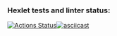 ### Hexlet tests and linter status:
[![Actions Status](https://github.com/VladimirB/java-project-71/workflows/hexlet-check/badge.svg)](https://github.com/VladimirB/java-project-71/actions)[![asciicast](https://asciinema.org/a/7vJ6QV3veSvy8Xnt39F6dmms7.svg)](https://asciinema.org/a/7vJ6QV3veSvy8Xnt39F6dmms7)
